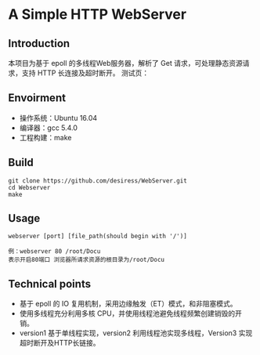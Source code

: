# A Simple HTTP WebServer
## Introduction
本项目为基于 epoll 的多线程Web服务器，解析了 Get 请求，可处理静态资源请求，支持 HTTP 长连接及超时断开。
测试页：
## Envoirment
* 操作系统：Ubuntu 16.04
* 编译器：gcc 5.4.0
* 工程构建：make
## Build
```
git clone https://github.com/desiress/WebServer.git
cd Webserver
make
```
## Usage
```
webserver [port] [file_path(should begin with '/')]

例：webserver 80 /root/Docu
表示开启80端口 浏览器所请求资源的根目录为/root/Docu
```
## Technical points
* 基于 epoll 的 IO 复用机制，采用边缘触发（ET）模式，和非阻塞模式。
* 使用多线程充分利用多核 CPU，并使用线程池避免线程频繁创建销毁的开销。
* version1 基于单线程实现，version2 利用线程池实现多线程，Version3 实现超时断开及HTTP长链接。

